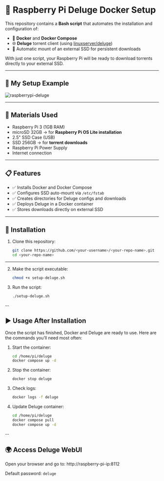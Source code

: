 # 🚀 Raspberry Pi Deluge Docker Setup

This repository contains a **Bash script** that automates the installation and configuration of:

- 🐳 **Docker** and **Docker Compose**  
- 🌐 **Deluge** torrent client (using [linuxserver/deluge](https://hub.docker.com/r/linuxserver/deluge))  
- 💾 Automatic mount of an external SSD for persistent downloads  

With just one script, your Raspberry Pi will be ready to download torrents directly to your external SSD.  

---


## 📸 My Setup Example

![raspberrypi-deluge](https://github.com/user-attachments/assets/c40c1ba4-cc45-4be2-91b6-e89f496755bb)

---

## 🛒 Materials Used

- Raspberry Pi 3 (1GB RAM)  
- microSD 32GB → for **Raspberry Pi OS Lite installation**  
- 2.5" SSD Case (USB)  
- SSD 256GB → for **torrent downloads**  
- Raspberry Pi Power Supply  
- Internet connection  

---

## 📋 Features

- ✅ Installs Docker and Docker Compose  
- ✅ Configures SSD auto-mount via `/etc/fstab`  
- ✅ Creates directories for Deluge configs and downloads  
- ✅ Deploys Deluge in a Docker container  
- ✅ Stores downloads directly on external SSD  

---

## 🔧 Installation

1. Clone this repository:  
   ```bash
   git clone https://github.com/<your-username>/<your-repo-name>.git
   cd <your-repo-name>

---

2. Make the script executable:
   ```bash
   chmod +x setup-deluge.sh

3. Run the script:
   ```bash
   ./setup-deluge.sh
--

## ▶️ Usage After Installation

Once the script has finished, Docker and Deluge are ready to use.
Here are the commands you’ll need most often:

1. Start the container:
   ```bash
   cd /home/pi/deluge
   docker compose up -d

2. Stop the container:
   ```bash
   docker stop deluge

3. Check logs:
   ```bash
   docker logs -f deluge

4. Update Deluge container:
   ```bash
   cd /home/pi/deluge
   docker compose pull
   docker compose up -d

--

## 🌍 Access Deluge WebUI

Open your browser and go to: http://raspberry-pi-ip:8112

Default password: `deluge`
